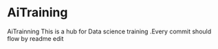 # AiTraining
AiTrainning
This is a hub for Data science training .Every commit should flow by readme edit
